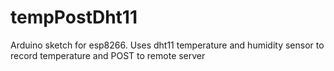 # tempPostDht11
Arduino sketch for esp8266. Uses dht11 temperature and humidity sensor to record temperature and POST to remote server
